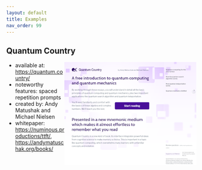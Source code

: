 ```yaml
---
layout: default
title: Examples
nav_order: 99
---
```


##  Quantum Country 

<img align="right" width="350"  src="/assets/images/quantumcountry.png">




- available at: https://quantum.country/
- noteworthy features: spaced repetition prompts
- created by: Andy Matushak and Michael Nielsen
- whitepaper: https://numinous.productions/ttft/, https://andymatuschak.org/books/


